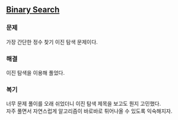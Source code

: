 ## [Binary Search](https://leetcode.com/problems/binary-search/description/?envType=problem-list-v2&envId=rab78cw1)

### 문제
가장 간단한 정수 찾기 이진 탐색 문제이다.

### 해결
이진 탐색을 이용해 풀었다.

### 복기
너무 문제 풀이를 오래 쉬었더니 이진 탐색 제목을 보고도 뭔지 고민했다.<br/>
자주 풀면서 자연스럽게 알고리즘이 바로바로 튀어나올 수 있도록 익숙해지자.
